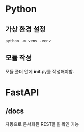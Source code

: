 # Python
## 가상 환경 설정
```shell
python -m venv .venv
```
## 모듈 작성
모듈 폴더 안에 __init__.py를 작성해야함.
# FastAPI
## /docs
자동으로 문서화된 REST들을 확인 가능